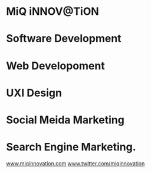# MiQ iNNOV@TiON
# Software Development
# Web Developoment 
# UXI Design 
# Social Meida Marketing
# Search Engine Marketing.  

www.miqinnovation.com
www.twitter.com/miqinnovation
